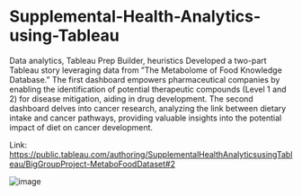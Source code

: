 # Supplemental-Health-Analytics-using-Tableau
Data analytics, Tableau Prep Builder, heuristics
Developed a two-part Tableau story leveraging data from ”The Metabolome of Food Knowledge Database.” The first
dashboard empowers pharmaceutical companies by enabling the identification of potential therapeutic compounds (Level
1 and 2) for disease mitigation, aiding in drug development. The second dashboard delves into cancer research, analyzing
the link between dietary intake and cancer pathways, providing valuable insights into the potential impact of diet on
cancer development.

Link: 
https://public.tableau.com/authoring/SupplementalHealthAnalyticsusingTableau/BigGroupProject-MetaboFoodDataset#2

![image](https://github.com/user-attachments/assets/fcc17edb-3b8f-440c-ac15-3d359e1c4249)
